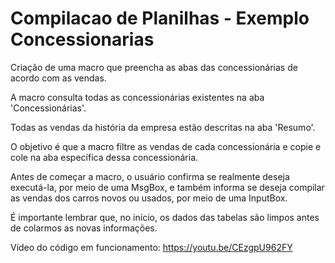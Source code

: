 # Compilacao de Planilhas - Exemplo Concessionarias

Criação de uma macro que preencha as abas das concessionárias de acordo com as vendas.

A macro consulta todas as concessionárias existentes na aba 'Concessionárias'. 

Todas as vendas da história da empresa estão descritas na aba 'Resumo'. 

O objetivo é que a macro filtre as vendas de cada concessionária e copie e cole na aba específica dessa concessionária.

Antes de começar a macro, o usuário confirma se realmente deseja executá-la, por meio de uma MsgBox, e também informa se deseja compilar as vendas dos carros novos ou usados, por meio de uma InputBox. 

É importante lembrar que, no início, os dados das tabelas são limpos antes de colarmos as novas informações.

Vídeo do código em funcionamento: https://youtu.be/CEzgpU962FY
